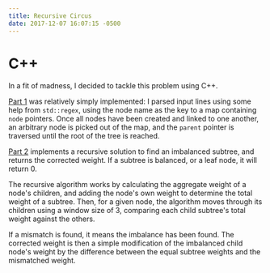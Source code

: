 ```yaml
---
title: Recursive Circus
date: 2017-12-07 16:07:15 -0500
---
```

# C++
In a fit of madness, I decided to tackle this problem using C++.

[Part 1][cpp1] was relatively simply implemented: I parsed input lines using
some help from `std::regex`, using the node name as the key to a map containing
`node` pointers. Once all nodes have been created and linked to one another, an
arbitrary node is picked out of the map, and the `parent` pointer is traversed
until the root of the tree is reached.

[Part 2][cpp2] implements a recursive solution to find an imbalanced subtree,
and returns the corrected weight. If a subtree is balanced, or a leaf node, it
will return 0.

The recursive algorithm works by calculating the aggregate weight of a node's
children, and adding the node's own weight to determine the total weight of a
subtree. Then, for a given node, the algorithm moves through its children using
a window size of 3, comparing each child subtree's total weight against the
others.

If a mismatch is found, it means the imbalance has been found. The corrected
weight is then a simple modification of the imbalanced child node's weight by
the difference between the equal subtree weights and the mismatched weight.

[cpp1]: https://github.com/slyfoxza/advent-of-code/blob/320c349b8ad30e66b077009f90c378f6ef41db50/2017/07/c%2B%2B.c%2B%2B#L51-L76
[cpp2]: https://github.com/slyfoxza/advent-of-code/blob/320c349b8ad30e66b077009f90c378f6ef41db50/2017/07/c%2B%2B.c%2B%2B#L17-L48
